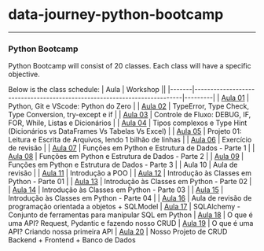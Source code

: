 # data-journey-python-bootcamp
---

### Python Bootcamp

Python Bootcamp will consist of 20 classes. Each class will have a specific objective.

Below is the class schedule:
| Aula  | Workshop                                                                 ||
|-------|--------------------------------------------------------------------------|---------|
| [Aula 01](./aula01) | Python, Git e VScode: Python do Zero                                    |
| [Aula 02](./aula02) | TypeError, Type Check, Type Conversion, try-except e if                |
| [Aula 03](./aula03) | Controle de Fluxo: DEBUG, IF, FOR, While, Listas e Dicionários         |
| [Aula 04](./aula04) | Tipos complexos e Type Hint (Dicionários vs DataFrames Vs Tabelas Vs Excel) |
| [Aula 05](./aula05) | Projeto 01: Leitura e Escrita de Arquivos, lendo 1 bilhão de linhas    |
| [Aula 06](./aula06) | Exercício de revisão                                                    |
| [Aula 07](./aula07) | Funções em Python e Estrutura de Dados - Parte 1                       |
| [Aula 08](./aula08) | Funções em Python e Estrutura de Dados - Parte 2                       |
| [Aula 09](./aula09) | Funções em Python e Estrutura de Dados - Parte 3                       |
| Aula 10 | Aula de revisão                                                         |
| [Aula 11](./aula11-15) | Introdução a POO                                                        |
| [Aula 12](./aula11-15) | Introdução às Classes em Python - Parte 01                             |
| [Aula 13](./aula11-15) | Introdução às Classes em Python - Parte 02                             |
| [Aula 14](./aula11-15) | Introdução às Classes em Python - Parte 03                             |
| [Aula 15](./aula11-15) | Introdução às Classes em Python - Parte 04                             |
| [Aula 16](./aula16) | Aula de revisão de programação orientada a objetos + SQLModel
| [Aula 17](./aula17) | SQLAlchemy - Conjunto de ferramentas para manipular SQL em Python
| [Aula 18](./aula18) | O que é uma API? Request, Pydantic e fazendo nosso CRUD
| [Aula 19](./aula19) | O que é uma API? Criando nossa primeira API
| [Aula 20](./aula20) | Nosso Projeto de CRUD Backend + Frontend + Banco de Dados